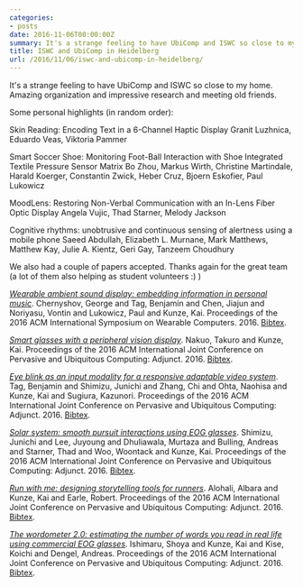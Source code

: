 ```yaml
---
categories:
- posts
date: 2016-11-06T00:00:00Z
summary: It's a strange feeling to have UbiComp and ISWC so close to my home.
title: ISWC and UbiComp in Heidelberg
url: /2016/11/06/iswc-and-ubicomp-in-heidelberg/
---
```


It's a strange feeling to have UbiComp and ISWC so close to my home.
Amazing organization and impressive research and meeting old friends.
<!--more-->

Some personal highlights (in random order):

Skin Reading: Encoding Text in a 6-Channel Haptic Display
Granit Luzhnica, Eduardo Veas, Viktoria Pammer

Smart Soccer Shoe: Monitoring Foot-Ball Interaction with Shoe Integrated Textile Pressure Sensor Matrix
Bo Zhou, Markus Wirth, Christine Martindale, Harald Koerger, Constantin Zwick, Heber Cruz, Bjoern Eskofier, Paul Lukowicz

MoodLens: Restoring Non-Verbal Communication with an In-Lens Fiber Optic Display
Angela Vujic, Thad Starner, Melody Jackson

Cognitive rhythms: unobtrusive and continuous sensing of alertness using a mobile phone
Saeed Abdullah, Elizabeth L. Murnane, Mark Matthews, Matthew Kay, Julie A. Kientz, Geri Gay, Tanzeem Choudhury

We also had a couple of papers accepted.
Thanks again for the great team (a lot of them also helping as student volunteers :) )

<p><a href="/papers/chernyshov2016wearable.pdf"><em>Wearable ambient sound display: embedding information in personal music</em></a>. Chernyshov, George and Tag, Benjamin and Chen, Jiajun and Noriyasu, Vontin and Lukowicz, Paul and Kunze, Kai. Proceedings of the 2016 ACM International Symposium on Wearable Computers. 2016. <a href="papers/bib/chernyshov2016wearable.bib">Bibtex</a>. </p>

<p><a href="/papers/nakuo2016smart.pdf"><em>Smart glasses with a peripheral vision display</em></a>. Nakuo, Takuro and Kunze, Kai. Proceedings of the 2016 ACM International Joint Conference on Pervasive and Ubiquitous Computing: Adjunct. 2016. <a href="papers/bib/nakuo2016smart.bib">Bibtex</a>. </p>

<p><a href="/papers/tag2016eyeblink.pdf"><em>Eye blink as an input modality for a responsive adaptable video system</em></a>. Tag, Benjamin and Shimizu, Junichi and Zhang, Chi and Ohta, Naohisa and Kunze, Kai and Sugiura, Kazunori. Proceedings of the 2016 ACM International Joint Conference on Pervasive and Ubiquitous Computing: Adjunct. 2016. <a href="papers/bib/tag2016eyeblink.bib">Bibtex</a>. </p>

<p><a href="/papers/shimizu2016solar.pdf"><em>Solar system: smooth pursuit interactions using EOG glasses</em></a>. Shimizu, Junichi and Lee, Juyoung and Dhuliawala, Murtaza and Bulling, Andreas and Starner, Thad and Woo, Woontack and Kunze, Kai. Proceedings of the 2016 ACM International Joint Conference on Pervasive and Ubiquitous Computing: Adjunct. 2016. <a href="papers/bib/shimizu2016solar.bib">Bibtex</a>. </p>

<p><a href="/papers/alohali2016run.pdf"><em>Run with me: designing storytelling tools for runners</em></a>. Alohali, Albara and Kunze, Kai and Earle, Robert. Proceedings of the 2016 ACM International Joint Conference on Pervasive and Ubiquitous Computing: Adjunct. 2016. <a href="papers/bib/alohali2016run.bib">Bibtex</a>. </p>

<p><a href="/papers/ishimaru2016wordometer.pdf"><em>The wordometer 2.0: estimating the number of words you read in real life using commercial EOG glasses</em></a>. Ishimaru, Shoya and Kunze, Kai and Kise, Koichi and Dengel, Andreas. Proceedings of the 2016 ACM International Joint Conference on Pervasive and Ubiquitous Computing: Adjunct. 2016. <a href="papers/bib/ishimaru2016wordometer.bib">Bibtex</a>. </p>
